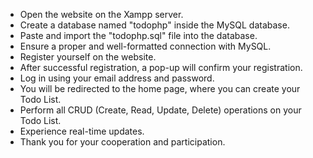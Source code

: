 - Open the website on the Xampp server.
- Create a database named "todophp" inside the MySQL database.
- Paste and import the "todophp.sql" file into the database.
- Ensure a proper and well-formatted connection with MySQL.
- Register yourself on the website.
- After successful registration, a pop-up will confirm your registration.
- Log in using your email address and password.
- You will be redirected to the home page, where you can create your Todo List.
- Perform all CRUD (Create, Read, Update, Delete) operations on your Todo List.
- Experience real-time updates.
- Thank you for your cooperation and participation.
